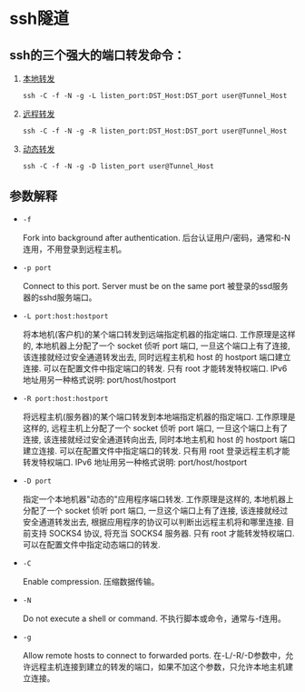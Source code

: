 # ssh隧道

## ssh的三个强大的端口转发命令：
1. [本地转发](SSH端口转发-本地转发.md)

   ```
   ssh -C -f -N -g -L listen_port:DST_Host:DST_port user@Tunnel_Host
   ```
2. [远程转发](SSH端口转发-远程转发.md)

   ```
   ssh -C -f -N -g -R listen_port:DST_Host:DST_port user@Tunnel_Host
   ```
3. [动态转发](SSH端口转发-动态转发.md)

   ```
   ssh -C -f -N -g -D listen_port user@Tunnel_Host
   ```

## 参数解释
* `-f` 

  Fork into background after authentication.
  后台认证用户/密码，通常和-N连用，不用登录到远程主机。

* `-p port` 

  Connect to this port. Server must be on the same port
  被登录的ssd服务器的sshd服务端口。

* `-L port:host:hostport`
  
  将本地机(客户机)的某个端口转发到远端指定机器的指定端口. 工作原理是这样的, 本地机器上分配了一个 socket 侦听 port 端口, 一旦这个端口上有了连接, 该连接就经过安全通道转发出去, 同时远程主机和 host 的 hostport 端口建立连接. 可以在配置文件中指定端口的转发. 只有 root 才能转发特权端口. IPv6 地址用另一种格式说明: port/host/hostport

* `-R port:host:hostport`
  
  将远程主机(服务器)的某个端口转发到本地端指定机器的指定端口. 工作原理是这样的, 远程主机上分配了一个 socket 侦听 port 端口, 一旦这个端口上有了连接, 该连接就经过安全通道转向出去, 同时本地主机和 host 的 hostport 端口建立连接. 可以在配置文件中指定端口的转发. 只有用 root 登录远程主机才能转发特权端口. IPv6 地址用另一种格式说明: port/host/hostport

* `-D port`
  
  指定一个本地机器"动态的"应用程序端口转发. 工作原理是这样的, 本地机器上分配了一个 socket 侦听 port 端口, 一旦这个端口上有了连接, 该连接就经过安全通道转发出去, 根据应用程序的协议可以判断出远程主机将和哪里连接. 目前支持 SOCKS4 协议, 将充当 SOCKS4 服务器. 只有 root 才能转发特权端口. 可以在配置文件中指定动态端口的转发.

* `-C`
  
  Enable compression.
  压缩数据传输。

* `-N` 

  Do not execute a shell or command.
  不执行脚本或命令，通常与-f连用。

* `-g` 

  Allow remote hosts to connect to forwarded ports.
  在-L/-R/-D参数中，允许远程主机连接到建立的转发的端口，如果不加这个参数，只允许本地主机建立连接。

